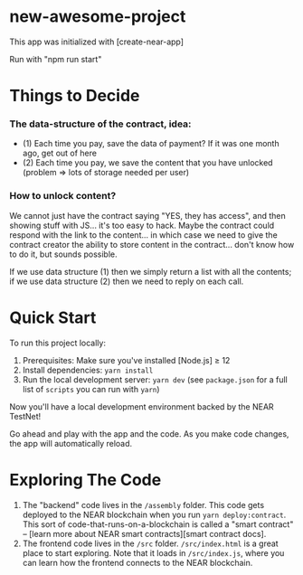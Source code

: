 new-awesome-project
==================

This app was initialized with [create-near-app]

Run with "npm run start"


Things to Decide
================

### The data-structure of the contract, idea:
   - (1) Each time you pay, save the data of payment? If it was one month ago, get out of here
   - (2) Each time you pay, we save the content that you have unlocked (problem => lots of storage needed per user)

### How to unlock content?

We cannot just have the contract saying "YES, they has access", and then showing stuff with JS... it's too easy to hack.
Maybe the contract could respond with the link to the content... in which case we need to give the contract creator the
ability to store content in the contract... don't know how to do it, but sounds possible.

If we use data structure (1) then we simply return a list with all the contents; if we use data structure (2) then we need to reply on each call.

Quick Start
===========

To run this project locally:

1. Prerequisites: Make sure you've installed [Node.js] ≥ 12
2. Install dependencies: `yarn install`
3. Run the local development server: `yarn dev` (see `package.json` for a
   full list of `scripts` you can run with `yarn`)

Now you'll have a local development environment backed by the NEAR TestNet!

Go ahead and play with the app and the code. As you make code changes, the app will automatically reload.


Exploring The Code
==================

1. The "backend" code lives in the `/assembly` folder. This code gets deployed to
   the NEAR blockchain when you run `yarn deploy:contract`. This sort of
   code-that-runs-on-a-blockchain is called a "smart contract" – [learn more
   about NEAR smart contracts][smart contract docs].
2. The frontend code lives in the `/src` folder. `/src/index.html` is a great
   place to start exploring. Note that it loads in `/src/index.js`, where you
   can learn how the frontend connects to the NEAR blockchain.
